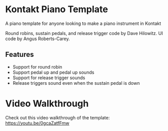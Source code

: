 # Kontakt Piano Template

A piano template for anyone looking to make a piano instrument in Kontakt

Round robins, sustain pedals, and release trigger code by Dave Hilowitz. UI code by Angus Roberts-Carey.

## Features
- Support for round robin
- Support pedal up and pedal up sounds
- Support for release trigger sounds
- Release triggers sound even when the sustain pedal is down

# Video Walkthrough

Check out this video walkthrough of the template:
https://youtu.be/0gcaZatfFmw
